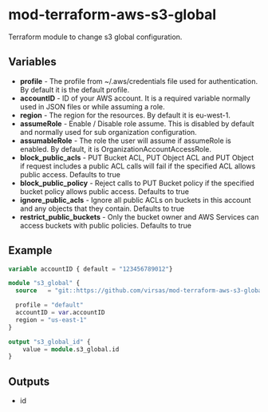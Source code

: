 # mod-terraform-aws-s3-global

Terraform module to change s3 global configuration.

## Variables

- **profile** - The profile from ~/.aws/credentials file used for authentication. By default it is the default profile.
- **accountID** - ID of your AWS account. It is a required variable normally used in JSON files or while assuming a role.
- **region** - The region for the resources. By default it is eu-west-1.
- **assumeRole** - Enable / Disable role assume. This is disabled by default and normally used for sub organization configuration.
- **assumableRole** - The role the user will assume if assumeRole is enabled. By default, it is OrganizationAccountAccessRole.
- **block_public_acls** - PUT Bucket ACL, PUT Object ACL and PUT Object if request includes a public ACL calls will fail if the specified ACL allows public access. Defaults to true
- **block_public_policy** - Reject calls to PUT Bucket policy if the specified bucket policy allows public access. Defaults to true
- **ignore_public_acls** - Ignore all public ACLs on buckets in this account and any objects that they contain. Defaults to true
- **restrict_public_buckets** - Only the bucket owner and AWS Services can access buckets with public policies. Defaults to true

## Example

``` terraform
variable accountID { default = "123456789012"}

module "s3_global" {
  source   = "git::https://github.com/virsas/mod-terraform-aws-s3-global.git?ref=v1.0.5"

  profile = "default"
  accountID = var.accountID
  region = "us-east-1"
}

output "s3_global_id" {
    value = module.s3_global.id
}
```

## Outputs

- id